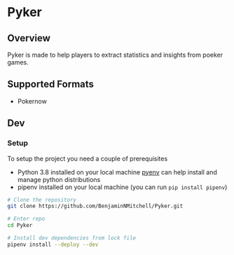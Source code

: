 # Pyker


## Overview
Pyker is made to help players to extract statistics and insights from poeker games.

## Supported Formats
- Pokernow

## Dev

### Setup
To setup the project you need a couple of prerequisites

- Python 3.8 installed on your local machine [pyenv](https://realpython.com/intro-to-pyenv/#installing-pyenv) can help install and manage python distributions
- pipenv installed on your local machine (you can run `pip install pipenv`)


```bash
# Clone the repository
git clone https://github.com/BenjaminNMitchell/Pyker.git

# Enter repo
cd Pyker

# Install dev dependencies from lock file
pipenv install --deploy --dev
```